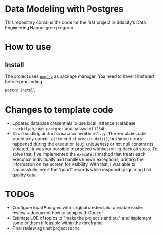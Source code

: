 # Data Modeling with Postgres
This repository contains the code for the first project in Udacity's Data Engineering Nanodegree program.

# How to use
## Install
The project uses [`poetry`](https://python-poetry.org/) as package manager. You need to have it installed before proceeding.

```bash
poetry install
```

# Changes to template code
- Updated database credentials to use local instance (database `sparkifydb`, user `postgres` and password `1234`)
- Error handling at the transaction level in `etl.py`. The template code would only commit at the end of `process_data()`, but since errors happened during the execution (e.g. uniqueness or not null constraints violated), it was not possible to proceed without rolling back all steps. To solve that, I've implemented the `execute()` method that treats each execution individually and handles known exceptions, printing the information on the screen for visibility. With that, I was able to successfully insert the "good" records while responsibly ignoring bad quality data.

# TODOs
- Configure local Postgres with original credentials to enable easier review + document how to setup with Docker
- Estimate LOE of topics to "make the project stand out" and implement some of them if feasible within the timeframe
- Final review against project rubric